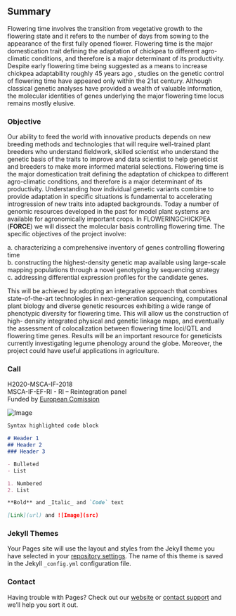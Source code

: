 ## Summary

Flowering time involves the transition from vegetative growth to the flowering state and it
refers to the number of days from sowing to the appearance of the first fully opened flower.
Flowering time is the major domestication trait defining the adaptation of chickpea to
different agro-climatic conditions, and therefore is a major determinant of its productivity.
Despite early flowering time being suggested as a means to increase chickpea adaptability
roughly 45 years ago , studies on the genetic control of flowering time have appeared only
within the 21st century. Although classical genetic analyses have provided a wealth of
valuable information, the molecular identities of genes underlying the major flowering time
locus remains mostly elusive.


### Objective

Our ability to feed the world with innovative products depends on new breeding methods and technologies that will require well-trained plant breeders who understand fieldwork, skilled scientist who understand the genetic basis of the traits to improve and data scientist to help geneticist and breeders to make more informed material selections. Flowering time is the major domestication trait defining the adaptation of chickpea to different agro-climatic conditions, and therefore is a major determinant of its productivity. Understanding how individual genetic variants combine to provide adaptation in specific situations is fundamental to accelerating introgression of new traits into adapted backgrounds. Today a number of genomic resources developed in the past for model plant systems are available for agronomically important crops. In FLOWERINGCHICKPEA (**FORCE**) we will dissect the molecular basis controlling flowering time. The specific objectives of the project involve:   
  
  a. characterizing a comprehensive inventory of genes controlling flowering time  
  b. constructing the highest-density genetic map available using large-scale mapping populations through a novel genotyping by sequencing strategy  
  c. addressing differential expression profiles for the candidate genes.   


This will be achieved by adopting an integrative approach that combines state-of-the-art technologies in next-generation sequencing, computational plant biology and diverse genetic resources exhibiting a wide range of phenotypic diversity for flowering time. This will allow us the construction of high- density integrated physical and genetic linkage maps, and eventually the assessment of colocalization between flowering time loci/QTL and flowering time genes. Results will be an important resource for geneticists currently investigating legume phenology around the globe. Moreover, the project could have useful applications in agriculture.


### Call 
H2020-MSCA-IF-2018  
MSCA-IF-EF-RI - RI – Reintegration panel  
Funded by [European Comission](https://cordis.europa.eu/project/id/844431)  


![Image](src)




```markdown
Syntax highlighted code block

# Header 1
## Header 2
### Header 3

- Bulleted
- List

1. Numbered
2. List

**Bold** and _Italic_ and `Code` text

[Link](url) and ![Image](src)
```


### Jekyll Themes

Your Pages site will use the layout and styles from the Jekyll theme you have selected in your [repository settings](https://github.com/jdieramon/FORCE/settings/pages). The name of this theme is saved in the Jekyll `_config.yml` configuration file.

### Contact

Having trouble with Pages? Check out our [website](https://docs.github.com/categories/github-pages-basics/) or [contact support](https://support.github.com/contact) and we’ll help you sort it out.
